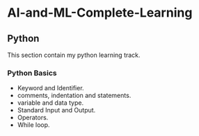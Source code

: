 # AI-and-ML-Complete-Learning
 
## Python
This section contain my python learning track.

### Python Basics
* Keyword and Identifier.
* comments, indentation and statements.
* variable and data type.
* Standard Input and Output.
* Operators.
* While loop.